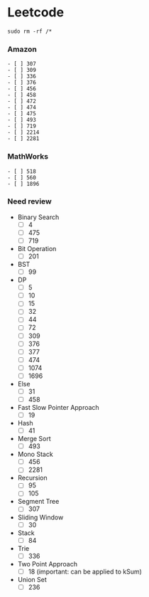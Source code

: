 # Leetcode
```
sudo rm -rf /*
```
### Amazon
    - [ ] 307
    - [ ] 309
    - [ ] 336
    - [ ] 376
    - [ ] 456
    - [ ] 458
    - [ ] 472
    - [ ] 474
    - [ ] 475
    - [ ] 493
    - [ ] 719
    - [ ] 2214
    - [ ] 2281
### MathWorks
    - [ ] 518
    - [ ] 560
    - [ ] 1896
### Need review
- Binary Search
    - [ ] 4
    - [ ] 475
    - [ ] 719
- Bit Operation
    - [ ] 201
- BST
    - [ ] 99
- DP
    - [ ] 5
    - [ ] 10
    - [ ] 15
    - [ ] 32
    - [ ] 44
    - [ ] 72
    - [ ] 309
    - [ ] 376
    - [ ] 377
    - [ ] 474
    - [ ] 1074
    - [ ] 1696
- Else
    - [ ] 31
    - [ ] 458
- Fast Slow Pointer Approach
    - [ ] 19
- Hash
    - [ ] 41
- Merge Sort
    - [ ] 493
- Mono Stack
    - [ ] 456
    - [ ] 2281
- Recursion
    - [ ] 95
    - [ ] 105
- Segment Tree
    - [ ] 307
- Sliding Window
    - [ ] 30
- Stack
    - [ ] 84
- Trie
    - [ ] 336
- Two Point Approach
    - [ ] 18 (important: can be applied to kSum)
- Union Set
    - [ ] 236